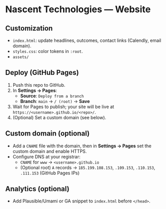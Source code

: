 # Nascent Technologies — Website

## Customization
- `index.html`: update headlines, outcomes, contact links (Calendly, email domain).
- `styles.css`: color tokens in `:root`.
- `assets/`

## Deploy (GitHub Pages)
1. Push this repo to GitHub.
2. In **Settings → Pages**:
    - **Source**: `Deploy from a branch`
    - **Branch**: `main` → `/ (root)` → **Save**
3. Wait for Pages to publish; your site will be live at `https://<username>.github.io/<repo>/`.
4. (Optional) Set a custom domain (see below).

## Custom domain (optional)
- Add a `CNAME` file with the domain, then in **Settings → Pages** set the custom domain and enable HTTPS.
- Configure DNS at your registrar:
    - `CNAME` for `www` → `<username>.github.io`
    - (Optional root) `A` records → `185.199.108.153`, `.109.153`, `.110.153`, `.111.153` (GitHub Pages IPs)

## Analytics (optional)
- Add Plausible/Umami or GA snippet to `index.html` before `</head>`.

